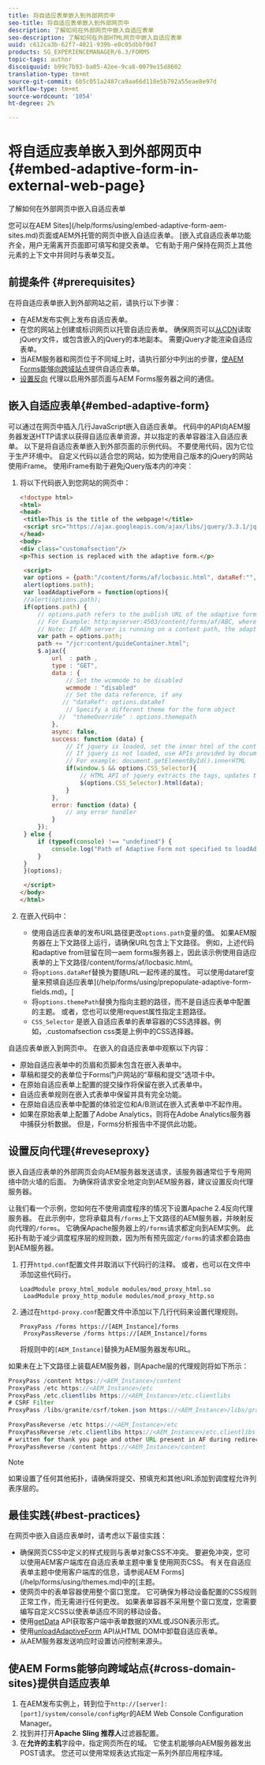 ```yaml
---
title: 将自适应表单嵌入到外部网页中
seo-title: 将自适应表单嵌入到外部网页中
description: 了解如何在外部网页中嵌入自适应表单
seo-description: 了解如何在外部HTML网页中嵌入自适应表单
uuid: c612ca3b-62f7-4021-939b-e0c05dbbf0d7
products: SG_EXPERIENCEMANAGER/6.3/FORMS
topic-tags: author
discoiquuid: b99c7b93-ba05-42ee-9ca8-0079e15d8602
translation-type: tm+mt
source-git-commit: 6b5c051a2487ca9aa66d110e5b792a55eae8e97d
workflow-type: tm+mt
source-wordcount: '1054'
ht-degree: 2%

---
```



# 将自适应表单嵌入到外部网页中{#embed-adaptive-form-in-external-web-page}

了解如何在外部网页中嵌入自适应表单

您可以在AEM Sites](/help/forms/using/embed-adaptive-form-aem-sites.md)页面或AEM外托管的网页中嵌入自适应表单。 [嵌入式自适应表单功能齐全，用户无需离开页面即可填写和提交表单。 它有助于用户保持在网页上其他元素的上下文中并同时与表单交互。

## 前提条件 {#prerequisites}

在将自适应表单嵌入到外部网站之前，请执行以下步骤：

* 在AEM发布实例上发布自适应表单。
* 在您的网站上创建或标识网页以托管自适应表单。 确保网页可以[从CDN](https://ajax.googleapis.com/ajax/libs/jquery/3.3.1/jquery.min.js)读取jQuery文件，或包含嵌入的jQuery的本地副本。 需要jQuery才能渲染自适应表单。
* 当AEM服务器和网页位于不同域上时，请执行部分中列出的步骤，[使AEM Forms能够向跨域站点](#cross-domain-sites)提供自适应表单。
* [设置反向](#reveseproxy) 代理以启用外部页面与AEM Forms服务器之间的通信。

## 嵌入自适应表单{#embed-adaptive-form}

可以通过在网页中插入几行JavaScript嵌入自适应表单。 代码中的API向AEM服务器发送HTTP请求以获得自适应表单资源，并以指定的表单容器注入自适应表单。 以下是将自适应表单嵌入到外部页面的示例代码。 不要使用代码，因为它位于生产环境中。 自定义代码以适合您的网站，如为使用自己版本的jQuery的网站使用iFrame。 使用iFrame有助于避免jQuery版本内的冲突：


1. 将以下代码嵌入到您网站的网页中：

   ```html
   <!doctype html>
   <html>
   <head>
    <title>This is the title of the webpage!</title>
    <script src="https://ajax.googleapis.com/ajax/libs/jquery/3.3.1/jquery.min.js"></script>
   </head>
   <body>
   <div class="customafsection"/>
   <p>This section is replaced with the adaptive form.</p>
   
    <script>
    var options = {path:"/content/forms/af/locbasic.html", dataRef:"", themepath:"", CSS_Selector:".customafsection"};
    alert(options.path);
    var loadAdaptiveForm = function(options){
    //alert(options.path);
    if(options.path) {
        // options.path refers to the publish URL of the adaptive form
        // For Example: http:myserver:4503/content/forms/af/ABC, where ABC is the adaptive form
        // Note: If AEM server is running on a context path, the adaptive form URL must contain the context path 
        var path = options.path;
        path += "/jcr:content/guideContainer.html";
        $.ajax({
            url  : path ,
            type : "GET",
            data : {
                // Set the wcmmode to be disabled
                wcmmode : "disabled"
                // Set the data reference, if any
               // "dataRef": options.dataRef
                // Specify a different theme for the form object
              //  "themeOverride" : options.themepath
            },
            async: false,
            success: function (data) {
                // If jquery is loaded, set the inner html of the container
                // If jquery is not loaded, use APIs provided by document to set the inner HTML but these APIs would not evaluate the script tag in HTML as per the HTML5 spec
                // For example: document.getElementById().innerHTML
                if(window.$ && options.CSS_Selector){
                    // HTML API of jquery extracts the tags, updates the DOM, and evaluates the code embedded in the script tag.
                    $(options.CSS_Selector).html(data);
                }
            },
            error: function (data) {
                // any error handler
            }
        });
    } else {
        if (typeof(console) !== "undefined") {
            console.log("Path of Adaptive Form not specified to loadAdaptiveForm");
        }
    }
    }(options);
   
    </script>
   </body>
   </html>
   ```

1. 在嵌入代码中：

   * 使用自适应表单的发布URL路径更改`options.path`变量的值。 如果AEM服务器在上下文路径上运行，请确保URL包含上下文路径。 例如，上述代码和adaptive from驻留在同一aem forms服务器上，因此该示例使用自适应表单的上下文路径/content/forms/af/locbasic.html。
   * 将`options.dataRef`替换为要随URL一起传递的属性。 可以使用dataref变量来预填自适应表单](/help/forms/using/prepopulate-adaptive-form-fields.md)。[
   * 将`options.themePath`替换为指向主题的路径，而不是自适应表单中配置的主题。 或者，您也可以使用request属性指定主题路径。
   * `CSS_Selector` 是嵌入自适应表单的表单容器的CSS选择器。例如，.customafsection css类是上例中的CSS选择器。

自适应表单嵌入到网页中。 在嵌入的自适应表单中观察以下内容：

* 原始自适应表单中的页眉和页脚未包含在嵌入表单中。
* 草稿和提交的表单位于Forms门户网站的“草稿和提交”选项卡中。
* 在原始自适应表单上配置的提交操作将保留在嵌入式表单中。
* 自适应表单规则在嵌入式表单中保留并具有完全功能。
* 在原始自适应表单中配置的体验定位和A/B测试在嵌入式表单中不起作用。
* 如果在原始表单上配置了Adobe Analytics，则将在Adobe Analytics服务器中捕获分析数据。 但是，Forms分析报告中不提供此功能。

## 设置反向代理{#reveseproxy}

嵌入自适应表单的外部网页会向AEM服务器发送请求，该服务器通常位于专用网络中防火墙的后面。 为确保将请求安全地定向到AEM服务器，建议设置反向代理服务器。

让我们看一个示例，您如何在不使用调度程序的情况下设置Apache 2.4反向代理服务器。 在此示例中，您将承载具有`/forms`上下文路径的AEM服务器，并映射反向代理的`/forms`。 它确保Apache服务器上的`/forms`请求都定向到AEM实例。 此拓扑有助于减少调度程序层的规则数，因为所有预先固定`/forms`的请求都会路由到AEM服务器。

1. 打开`httpd.conf`配置文件并取消以下代码行的注释。 或者，也可以在文件中添加这些代码行。

   ```
   LoadModule proxy_html_module modules/mod_proxy_html.so 
    LoadModule proxy_http_module modules/mod_proxy_http.so
   ```

1. 通过在`httpd-proxy.conf`配置文件中添加以下几行代码来设置代理规则。

   ```
   ProxyPass /forms https://[AEM_Instance]/forms 
    ProxyPassReverse /forms https://[AEM_Instance]/forms
   ```

   将规则中的`[AEM_Instance]`替换为AEM服务器发布URL。

如果未在上下文路径上装载AEM服务器，则Apache层的代理规则将如下所示：

```java
ProxyPass /content https://<AEM_Instance>/content
ProxyPass /etc https://<AEM_Instance>/etc
ProxyPass /etc.clientlibs https://<AEM_Instance>/etc.clientlibs
# CSRF Filter
ProxyPass /libs/granite/csrf/token.json https://<AEM_Instance>/libs/granite/csrf/token.json
  
ProxyPassReverse /etc https://<AEM_Instance>/etc
ProxyPassReverse /etc.clientlibs https://<AEM_Instance>/etc.clientlibs
# written for thank you page and other URL present in AF during redirect
ProxyPassReverse /content https://<AEM_Instance>/content
```

>[!NOTE]
>
>如果设置了任何其他拓扑，请确保将提交、预填充和其他URL添加到调度程允许列表序层的。

## 最佳实践{#best-practices}

在网页中嵌入自适应表单时，请考虑以下最佳实践：

* 确保网页CSS中定义的样式规则与表单对象CSS不冲突。 要避免冲突，您可以使用AEM客户端库在自适应表单主题中重复使用网页CSS。 有关在自适应表单主题中使用客户端库的信息，请参阅AEM Forms](/help/forms/using/themes.md)中的[主题。
* 使网页中的表单容器使用整个窗口宽度。 它可确保为移动设备配置的CSS规则正常工作，而无需进行任何更改。 如果表单容器不采用整个窗口宽度，您需要编写自定义CSS以使表单适应不同的移动设备。
* 使用[getData](https://helpx.adobe.com/experience-manager/6-4/forms/javascript-api/GuideBridge.html) API获取客户端中表单数据的XML或JSON表示形式。
* 使用[unloadAdaptiveForm](https://helpx.adobe.com/experience-manager/6-4/forms/javascript-api/GuideBridge.html) API从HTML DOM中卸载自适应表单。
* 从AEM服务器发送响应时设置访问控制来源头。

## 使AEM Forms能够向跨域站点{#cross-domain-sites}提供自适应表单

1. 在AEM发布实例上，转到位于`http://[server]:[port]/system/console/configMgr`的AEM Web Console Configuration Manager。
1. 找到并打开&#x200B;**Apache Sling 推荐人**&#x200B;过滤器配置。
1. 在&#x200B;**允许的主机**&#x200B;字段中，指定网页所在的域。 它使主机能够向AEM服务器发出POST请求。 您还可以使用常规表达式指定一系列外部应用程序域。